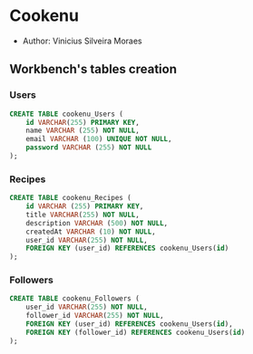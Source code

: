 # Cookenu
* Author: Vinicius Silveira Moraes

## Workbench's tables creation

### Users
```sql
CREATE TABLE cookenu_Users (
	id VARCHAR(255) PRIMARY KEY,
    name VARCHAR (255) NOT NULL,
    email VARCHAR (100) UNIQUE NOT NULL,
    password VARCHAR (255) NOT NULL
);
```

### Recipes
```sql
CREATE TABLE cookenu_Recipes (
	id VARCHAR (255) PRIMARY KEY,
    title VARCHAR(255) NOT NULL,
    description VARCHAR (500) NOT NULL,
    createdAt VARCHAR (10) NOT NULL,
    user_id VARCHAR(255) NOT NULL,
    FOREIGN KEY (user_id) REFERENCES cookenu_Users(id)
);
```

### Followers
```sql
CREATE TABLE cookenu_Followers (
	user_id VARCHAR(255) NOT NULL,
    follower_id VARCHAR(255) NOT NULL,
    FOREIGN KEY (user_id) REFERENCES cookenu_Users(id),
    FOREIGN KEY (follower_id) REFERENCES cookenu_Users(id)
);
```